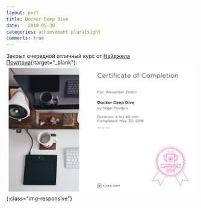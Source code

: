 ```yaml
---
layout: post
title: Docker Deep Dive
date:   2018-05-30
categories: achievement pluralsight
comments: true
---
```

Закрыл очередной отличный курс от [Найджела Поултона](https://twitter.com/nigelpoulton){:target="_blank"}.
![Certificate of completion, Docker Deep Dive](/assets/img/ddd.png){:class="img-responsive"}
